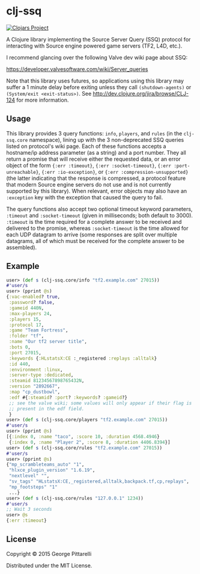 # clj-ssq

[![Clojars Project](http://clojars.org/clj-ssq/latest-version.svg)](http://clojars.org/clj-ssq)

A Clojure library implementing the Source Server Query (SSQ) protocol
for interacting with Source engine powered game servers (TF2, L4D,
etc.).

I recommend glancing over the following Valve dev wiki page about SSQ:

https://developer.valvesoftware.com/wiki/Server_queries

Note that this library uses futures, so applications using this
library may suffer a 1 minute delay before exiting unless they call
`(shutdown-agents)` or `(System/exit <exit-status>)`. See
http://dev.clojure.org/jira/browse/CLJ-124 for more information.

## Usage

This library provides 3 query functions: `info`, `players`, and
`rules` (in the `clj-ssq.core` namespace), lining up with the 3
non-deprecated SSQ queries listed on protocol's wiki page. Each of
these functions accepts a hostname/ip address parameter (as a string)
and a port number. They all return a promise that will receive either
the requested data, or an error object of the form `{:err :timeout}`,
`{:err :socket-timeout}`, `{:err :port-unreachable}`,
`{:err :io-exception}`, or `{:err :compression-unsupported}` (the
latter indicating that the response is compressed, a protocol feature
that modern Source engine servers do not use and is not currently
supported by this library). When relevant, error objects may also have
an `:exception` key with the exception that caused the query to fail.

The query functions also accept two optional timeout keyword parameters,
`:timeout` and `:socket-timeout` (given in milliseconds; both default to
3000). `:timeout` is the time required for a complete answer to be
received and delivered to the promise, whereas `:socket-timeout` is
the time allowed for each UDP datagram to arrive (some responses are
split over multiple datagrams, all of which must be received for the
complete answer to be assembled).

## Example

```clojure
user> (def s (clj-ssq.core/info "tf2.example.com" 27015))
#'user/s
user> (pprint @s)
{:vac-enabled? true,
 :password? false,
 :gameid 440N,
 :max-players 24,
 :players 15,
 :protocol 17,
 :game "Team Fortress",
 :folder "tf",
 :name "Our tf2 server title",
 :bots 0,
 :port 27015,
 :keywords {:HLstatsX:CE :_registered :replays :alltalk}
 :id 440,
 :environment :linux,
 :server-type :dedicated,
 :steamid 81234567898765432N,
 :version "2892667",
 :map "cp_dustbowl",
 :edf #{:steamid? :port? :keywords? :gameid?}
 ;; see the valve wiki; some values will only appear if their flag is
 ;; present in the edf field.
 }
user> (def s (clj-ssq.core/players "tf2.example.com" 27015))
#'user/s
user> (pprint @s)
[{:index 0, :name "taco", :score 10, :duration 4568.4946}
 {:index 0, :name "Player 2", :score 8, :duration 4406.8394}]
user> (def s (clj-ssq.core/rules "tf2.example.com" 27015))
#'user/s
user> (pprint @s)
{"mp_scrambleteams_auto" "1",
 "hlxce_plugin_version" "1.6.19",
 "nextlevel" "",
 "sv_tags" "HLstatsX:CE,_registered,alltalk,backpack.tf,cp,replays",
 "mp_footsteps" "1"
 ...}
user> (def s (clj-ssq.core/rules "127.0.0.1" 1234))
#'user/s
;; Wait 3 seconds
user> @s
{:err :timeout}
```

## License

Copyright © 2015 George Pittarelli

Distributed under the MIT License.
